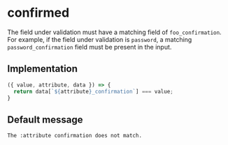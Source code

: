 # confirmed

The field under validation must have a matching field of `foo_confirmation`. For example, if the field under validation is `password`, a matching `password_confirmation` field must be present in the input.


## Implementation

```js
({ value, attribute, data }) => {
  return data[`${attribute}_confirmation`] === value;
}
```

## Default message

```
The :attribute confirmation does not match.
```
